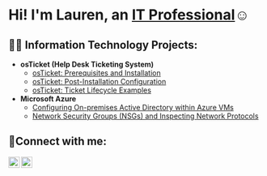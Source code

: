 <h1>Hi! I'm Lauren, an <a href="https://linkedin.com/in/lauren-i-burke">IT Professional</a>☺</h1>

<h2>👨‍💻 Information Technology Projects:</h2>

- <b>osTicket (Help Desk Ticketing System)</b>
  - [osTicket: Prerequisites and Installation](https://github.com/lib1001/osticket-prereqs)
  - [osTicket: Post-Installation Configuration](https://github.com/lib1001/post-install-config)
  - [osTicket: Ticket Lifecycle Examples](https://github.com/lib1001/ticket-lifecycle)
- <b>Microsoft Azure</b>
  - [Configuring On-premises Active Directory within Azure VMs](https://github.com/lib1001/configure-ad)
  - [Network Security Groups (NSGs) and Inspecting Network Protocols](https://github.com/lib1001/azure-network-protocols)

<h2>🤳Connect with me:</h2>

[<img align="left" alt="Josh | LinkedIn" width="22px" src="https://cdn.jsdelivr.net/npm/simple-icons@v3/icons/linkedin.svg" />][linkedin]
[<img align="left" alt="Josh | Instagram" width="22px" src="https://cdn.jsdelivr.net/npm/simple-icons@v3/icons/instagram.svg" />][instagram]

[instagram]: https://www.instagram.com/liburke_
[linkedin]: https://linkedin.com/in/lauren-i-burke
